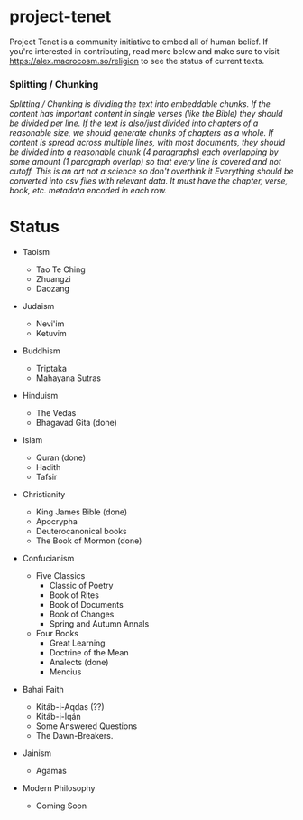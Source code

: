# project-tenet

Project Tenet is a community initiative to embed all of human belief. If you're interested in contributing, read more below and make sure to visit https://alex.macrocosm.so/religion to see the status of current texts.

### Splitting / Chunking

_Splitting / Chunking is dividing the text into embeddable chunks. If the content has important content in single verses (like the Bible) they should be divided per line. If the text is also/just divided into chapters of a reasonable size, we should generate chunks of chapters as a whole. If content is spread across multiple lines, with most documents, they should be divided into a reasonable chunk (4 paragraphs) each overlapping by some amount (1 paragraph overlap) so that every line is covered and not cutoff. This is an art not a science so don't overthink it_
_Everything should be converted into csv files with relevant data. It must have the chapter, verse, book, etc. metadata encoded in each row._

# Status

- Taoism

  - Tao Te Ching
  - Zhuangzi
  - Daozang

- Judaism

  - Nevi'im
  - Ketuvim

- Buddhism

  - Triptaka
  - Mahayana Sutras

- Hinduism

  - The Vedas
  - Bhagavad Gita (done)

- Islam

  - Quran (done)
  - Hadith
  - Tafsir

- Christianity

  - King James Bible (done)
  - Apocrypha
  - Deuterocanonical books
  - The Book of Mormon (done)

- Confucianism

  - Five Classics
    - Classic of Poetry
    - Book of Rites
    - Book of Documents
    - Book of Changes
    - Spring and Autumn Annals
  - Four Books
    - Great Learning
    - Doctrine of the Mean
    - Analects (done)
    - Mencius

- Bahai Faith

  - Kitáb-i-Aqdas (??)
  - Kitáb-i-Íqán
  - Some Answered Questions
  - The Dawn-Breakers.

- Jainism

  - Agamas

- Modern Philosophy
  - Coming Soon
